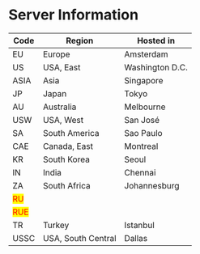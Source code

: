 # Server Information

| Code                                | Region             | Hosted in       |
| ----------------------------------- | ------------------ | --------------- |
| EU                                  | Europe             | Amsterdam       |
| US                                  | USA, East          | Washington D.C. |
| ASIA                                | Asia               | Singapore       |
| JP                                  | Japan              | Tokyo           |
| AU                                  | Australia          | Melbourne       |
| USW                                 | USA, West          | San José        |
| SA                                  | South America      | Sao Paulo       |
| CAE                                 | Canada, East       | Montreal        |
| KR                                  | South Korea        | Seoul           |
| IN                                  | India              | Chennai         |
| ZA                                  | South Africa       | Johannesburg    |
| <mark style="color:red;">RU</mark>  |                    |                 |
| <mark style="color:red;">RUE</mark> |                    |                 |
| TR                                  | Turkey             | Istanbul        |
| USSC                                | USA, South Central | Dallas          |
